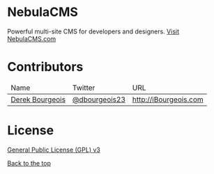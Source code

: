 NebulaCMS
=========

Powerful multi-site CMS for developers and designers.
<a href="http://nebulacms.com" target="_blank">Visit NebulaCMS.com</a>




Contributors
============

<table>
<thead>
  <tr>
    <td>
      Name
    </td>
    <td>
      Twitter
    </td>
    <td>
      URL
    </td>
  </tr>
</thead>
<tbody>
  <tr>
    <td>
      <a href="http://github.com/ibourgeois" target="_blank">Derek Bourgeois</a>
    </td>
    <td>
      <a href="http://twitter.com/dbourgeois23" target="_blank">@dbourgeois23</a>
    </td>
    <td>
      <a href="http://ibourgeois.com" target="_blank">http://iBourgeois.com</a>
    </td>
  </tr>
</tbody>
</table>




License
=======

<a href="https://github.com/ibourgeois/NebulaCMS/blob/master/license.txt">General Public License (GPL) v3</a>




<a href="#NebulaCMS" style="text-align: center;">Back to the top</a>
